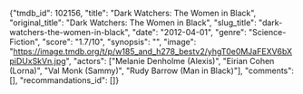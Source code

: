 {"tmdb_id": 102156, "title": "Dark Watchers: The Women in Black", "original_title": "Dark Watchers: The Women in Black", "slug_title": "dark-watchers-the-women-in-black", "date": "2012-04-01", "genre": "Science-Fiction", "score": "1.7/10", "synopsis": "", "image": "https://image.tmdb.org/t/p/w185_and_h278_bestv2/yhgT0e0MJaFEXV6bXpiDUxSkVn.jpg", "actors": ["Melanie Denholme (Alexis)", "Eirian Cohen (Lorna)", "Val Monk (Sammy)", "Rudy Barrow (Man in Black)"], "comments": [], "recommandations_id": []}